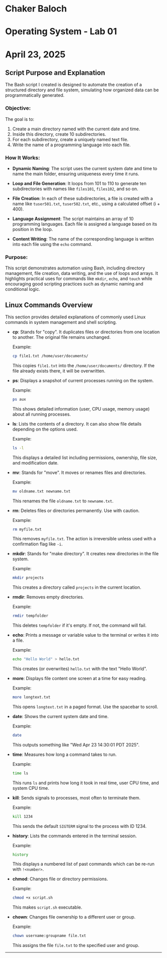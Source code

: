 # Chaker Baloch  
# Operating System - Lab 01  
# April 23, 2025  


## Script Purpose and Explanation

The Bash script I created is designed to automate the creation of a structured directory and file system, simulating how organized data can be programmatically generated.

### Objective:
The goal is to:
1. Create a main directory named with the current date and time.
2. Inside this directory, create 10 subdirectories.
3. For each subdirectory, create a uniquely named text file.
4. Write the name of a programming language into each file.

### How It Works:

- **Dynamic Naming**: The script uses the current system date and time to name the main folder, ensuring uniqueness every time it runs.

- **Loop and File Generation**: It loops from 101 to 110 to generate ten subdirectories with names like `files101`, `files102`, and so on.

- **File Creation**: In each of these subdirectories, a file is created with a name like `tuser501.txt`, `tuser502.txt`, etc., using a calculated offset (i + 400).

- **Language Assignment**: The script maintains an array of 10 programming languages. Each file is assigned a language based on its position in the loop.

- **Content Writing**: The name of the corresponding language is written into each file using the `echo` command.

### Purpose:
This script demonstrates automation using Bash, including directory management, file creation, data writing, and the use of loops and arrays. It highlights practical uses for commands like `mkdir`, `echo`, and `touch` while encouraging good scripting practices such as dynamic naming and conditional logic.


## Linux Commands Overview

This section provides detailed explanations of commonly used Linux commands in system management and shell scripting.

- **cp**: Stands for "copy". It duplicates files or directories from one location to another. The original file remains unchanged.
  
  Example:  
  ```bash
  cp file1.txt /home/user/documents/
  ```  
  This copies `file1.txt` into the `/home/user/documents/` directory. If the file already exists there, it will be overwritten.

- **ps**: Displays a snapshot of current processes running on the system.
  
  Example:  
  ```bash
  ps aux
  ```  
  This shows detailed information (user, CPU usage, memory usage) about all running processes.

- **ls**: Lists the contents of a directory. It can also show file details depending on the options used.
  
  Example:  
  ```bash
  ls -l
  ```  
  This displays a detailed list including permissions, ownership, file size, and modification date.

- **mv**: Stands for "move". It moves or renames files and directories.
  
  Example:  
  ```bash
  mv oldname.txt newname.txt
  ```  
  This renames the file `oldname.txt` to `newname.txt`.

- **rm**: Deletes files or directories permanently. Use with caution.
  
  Example:  
  ```bash
  rm myfile.txt
  ```  
  This removes `myfile.txt`. The action is irreversible unless used with a confirmation flag like `-i`.

- **mkdir**: Stands for "make directory". It creates new directories in the file system.
  
  Example:  
  ```bash
  mkdir projects
  ```  
  This creates a directory called `projects` in the current location.

- **rmdir**: Removes empty directories.
  
  Example:  
  ```bash
  rmdir tempfolder
  ```  
  This deletes `tempfolder` if it's empty. If not, the command will fail.

- **echo**: Prints a message or variable value to the terminal or writes it into a file.
  
  Example:  
  ```bash
  echo "Hello World" > hello.txt
  ```  
  This creates (or overwrites) `hello.txt` with the text "Hello World".

- **more**: Displays file content one screen at a time for easy reading.
  
  Example:  
  ```bash
  more longtext.txt
  ```  
  This opens `longtext.txt` in a paged format. Use the spacebar to scroll.

- **date**: Shows the current system date and time.
  
  Example:  
  ```bash
  date
  ```  
  This outputs something like "Wed Apr 23 14:30:01 PDT 2025".

- **time**: Measures how long a command takes to run.
  
  Example:  
  ```bash
  time ls
  ```  
  This runs `ls` and prints how long it took in real time, user CPU time, and system CPU time.

- **kill**: Sends signals to processes, most often to terminate them.
  
  Example:  
  ```bash
  kill 1234
  ```  
  This sends the default `SIGTERM` signal to the process with ID 1234.

- **history**: Lists the commands entered in the terminal session.
  
  Example:  
  ```bash
  history
  ```  
  This displays a numbered list of past commands which can be re-run with `!<number>`.

- **chmod**: Changes file or directory permissions.
  
  Example:  
  ```bash
  chmod +x script.sh
  ```  
  This makes `script.sh` executable.

- **chown**: Changes file ownership to a different user or group.
  
  Example:  
  ```bash
  chown username:groupname file.txt
  ```  
  This assigns the file `file.txt` to the specified user and group.

---

